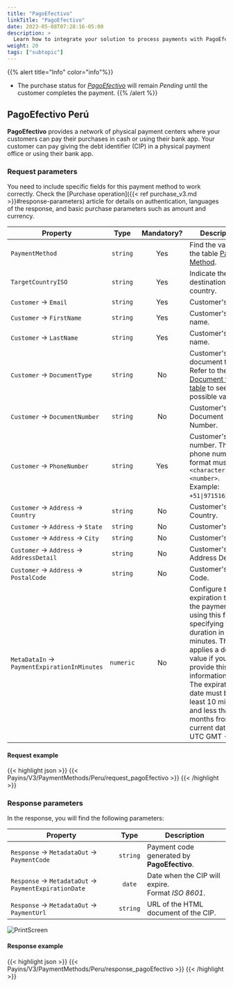 ```yaml
---
title: "PagoEfectivo"
linkTitle: "PagoEfectivo"
date: 2023-05-08T07:28:16-05:00
description: >
  Learn how to integrate your solution to process payments with PagoEfectivo.
weight: 20
tags: ["subtopic"]
---
```


{{% alert title="Info" color="info"%}}
* The purchase status for [_PagoEfectivo_](#pagoefectivo-perú) will remain _Pending_ until the customer completes the payment.
{{% /alert %}}

## PagoEfectivo Perú
**PagoEfectivo** provides a network of physical payment centers where your customers can pay their purchases in cash or using their bank app. Your customer can pay giving the debt identifier (CIP) in a physical payment office or using their bank app. 

### Request parameters
You need to include specific fields for this payment method to work correctly. Check the [Purchase operation]({{< ref purchase_v3.md >}}#response-parameters) article for details on authentication, languages of the response, and basic purchase parameters such as amount and currency.

| Property | Type | Mandatory? | Description |
|---|:-:|:-:|---|
| `PaymentMethod` | `string` | Yes | Find the value in the table [Payment Method](/en/docs/payment-methods/peru.html#payment-methods). |
| `TargetCountryISO` | `string` | Yes | Indicate the destination country. |
| `Customer` → `Email` | `string` | Yes | Customer's email. |
| `Customer` → `FirstName` | `string` | Yes | Customer's first name. |
| `Customer` → `LastName` | `string` | Yes | Customer's last name. |
| `Customer` → `DocumentType` | `string` | No | Customer's document type.<br>Refer to the [Document types table](/en/docs/payment-methods/peru.html#document-types) to see the possible values. |
| `Customer` → `DocumentNumber` | `string` | No | Customer's Document Number. |
| `Customer` → `PhoneNumber` | `string` | Yes | Customer's phone number. The phone number format must be `<characteristic>\|<number>`. Example: `+51\|971516229`. |
| `Customer` → `Address` → `Country` | `string` | No | Customer's Country. |
| `Customer` → `Address` → `State` | `string` | No | Customer's State. |
| `Customer` → `Address` → `City` | `string` | No | Customer's City. |
| `Customer` → `Address` → `AddressDetail` | `string` | No | Customer's Address Detail. |
| `Customer` → `Address` → `PostalCode` | `string` | No | Customer's Postal Code. |
| `MetaDataIn` → `PaymentExpirationInMinutes` | `numeric` | No | Configure the expiration time for the payment using this field, specifying the duration in minutes. The API applies a default value if you don't provide this information.<br>The expiration date must be at least 10 minutes and less than six months from the current date (in UTC GMT -5). |

#### Request example
{{< highlight json >}}
{{< Payins/V3/PaymentMethods/Peru/request_pagoEfectivo >}}
{{< /highlight >}}

### Response parameters
In the response, you will find the following parameters:

| Property | Type | Description |
|---|:-:|---|
| `Response` → `MetadataOut` → `PaymentCode` | `string`  | Payment code generated by **PagoEfectivo**. |
| `Response` → `MetadataOut` → `PaymentExpirationDate` | `date` | Date when the CIP will expire.<br>Format _ISO 8601_. |
| `Response` → `MetadataOut` → `PaymentUrl` | `string` | URL of the HTML document of the CIP. |

![PrintScreen](/assets/PagoEfectivoPE.png)

#### Response example
{{< highlight json >}}
{{< Payins/V3/PaymentMethods/Peru/response_pagoEfectivo >}}
{{< /highlight >}}
